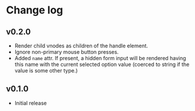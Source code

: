 # Change log

## v0.2.0

* Render child vnodes as children of the handle element.
* Ignore non-primary mouse button presses.
* Added `name` attr. If present, a hidden form input will be rendered having this name with the current selected option value (coerced to string if the value is some other type.)

## v0.1.0

* Initial release

